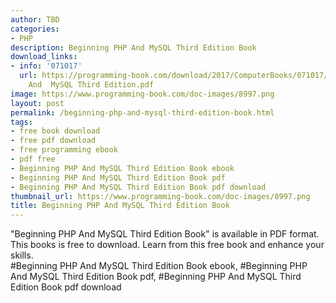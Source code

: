 ```yaml
---
author: TBD
categories:
- PHP
description: Beginning PHP And MySQL Third Edition Book
download_links:
- info: '071017'
  url: https://programming-book.com/download/2017/ComputerBooks/071017/Beginning PHP
    And  MySQL Third Edition.pdf
image: https://www.programming-book.com/doc-images/8997.png
layout: post
permalink: /beginning-php-and-mysql-third-edition-book.html
tags:
- free book download
- free pdf download
- free programming ebook
- pdf free
- Beginning PHP And MySQL Third Edition Book ebook
- Beginning PHP And MySQL Third Edition Book pdf
- Beginning PHP And MySQL Third Edition Book pdf download
thumbnail_url: https://www.programming-book.com/doc-images/8997.png
title: Beginning PHP And MySQL Third Edition Book
---
```


 
<div class="item-desc text-justify">
  "Beginning PHP And MySQL Third Edition Book" is available in PDF format. This books is free to download. Learn from this free book and enhance your skills.
  <br>
  #Beginning PHP And MySQL Third Edition Book ebook, #Beginning PHP And MySQL Third Edition Book pdf, #Beginning PHP And MySQL Third Edition Book pdf download
</div>